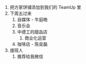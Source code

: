 
1. 把方家饼铺添加到我们的 TeamUp 里
2. 下周五过来
	1. 自媒体 - 牛庭皓
	2. 音乐会
	3. 中德工的甜品店
		1. 商业化运营
	4. 咖啡店 - 陈奕磊
3. 接班人
	1. 推荐给我微信